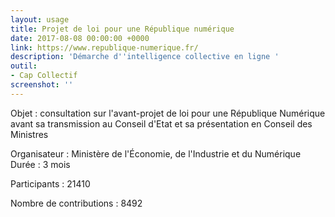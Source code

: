 ```yaml
---
layout: usage
title: Projet de loi pour une République numérique
date: 2017-08-08 00:00:00 +0000
link: https://www.republique-numerique.fr/
description: 'Démarche d''intelligence collective en ligne '
outil:
- Cap Collectif
screenshot: ''
---
```



Objet : consultation sur l'avant-projet de loi pour une République Numérique avant sa transmission au Conseil d'Etat et sa présentation en Conseil des Ministres

Organisateur : Ministère de l'Économie, de l'Industrie et du Numérique Durée : 3 mois

Participants : 21410

Nombre de contributions : 8492